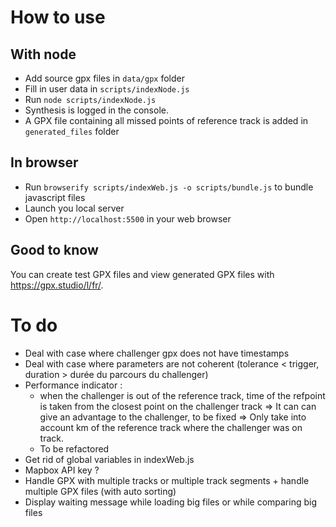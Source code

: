 # How to use
## With node
- Add source gpx files in `data/gpx` folder
- Fill in user data in `scripts/indexNode.js`
- Run `node scripts/indexNode.js`
- Synthesis is logged in the console.
- A GPX file containing all missed points of reference track is added in `generated_files` folder

## In browser
- Run `browserify scripts/indexWeb.js -o scripts/bundle.js` to bundle javascript files
- Launch you local server
- Open `http://localhost:5500` in your web browser

## Good to know
You can create test GPX files and view generated GPX files with https://gpx.studio/l/fr/.
# To do
- Deal with case where challenger gpx does not have timestamps
- Deal with case where parameters are not coherent (tolerance < trigger, duration > durée du parcours du challenger)
- Performance indicator :
  - when the challenger is out of the reference track, time of the refpoint
  is taken from the closest point on the challenger track
  => It can  can give an advantage to the challenger, to be fixed
  => Only take into account km of the reference track where the challenger was on track.
  - To be refactored
- Get rid of global variables in indexWeb.js
- Mapbox API key ?
- Handle GPX with multiple tracks or multiple track segments + handle multiple GPX files (with auto sorting)
- Display waiting message while loading big files or while comparing big files

